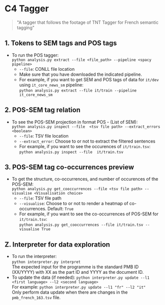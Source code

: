 # C4 Tagger
> "A tagger that follows the footage of TNT Tagger for French semantic tagging"
## 1. Tokens to SEM tags and POS tags
- To run the POS tagger: <br/>
`python analysis.py extract --file <file_path> --pipeline <spacy pipeline>`<br>
  - `--file`: CONLL file location <br/>
  - Make sure that you have downloaded the indicated pipeline. <br/>
  - For example, if you want to get SEM and POS tags of data for `it/dev` using `it_core_news_sm` pipeline:<br>
  `python analysis.py extract --file it/train --pipeline it_core_news_sm`
  
## 2. POS-SEM tag relation
- To see the POS-SEM projection in format POS - (List of SEM): <br/>
`python analysis.py inspect --file  <tsv file path> --extract_errors <boolean>`<br/>
  - `--file`: TSV file location
  - `--extract_error`: Choose to or not to extract the filtered sentences<br/>
  - For example, if you want to see the occurences of `it/train.tsv`:<br/>
  `python analysis.py inspect --file  it/train.tsv`

## 3. POS-SEM tag co-occurrences preview
- To get the structure, co-occurrences, and number of occurences of the POS-SEM:<br/>
  `python analysis.py get_cooccurrences --file <tsv file path> --visualise <Visualisation choice>`
  - `--file`: TSV file path
  - `--visualise`: Choose to or not to render a heatmap of co-occurrences. Default: `True`
  - For example, if you want to see the co-occurrences of POS-SEM for `it/train.tsv`:<br/>
  `python analysis.py get_cooccurrences --file it/train.tsv --visualise True`
## Z. Interpreter for data exploration
- To run the interpreter: 
<br/>`python interpreter.py interpret`<br/>
The expected input for the programme is the standard PMB ID (XX/YYYY) with XX as the part ID and YYYY as the document ID.
- To update the data (if needed): `python interpreter.py update --l1 <first language> --l2 <second language>`<br/>
For example: `python interpreter.py update --l1 "fr" --l2 "it"` <br/>
Only perform data update when there are changes in the `pmb_french_163.tsv` file.

